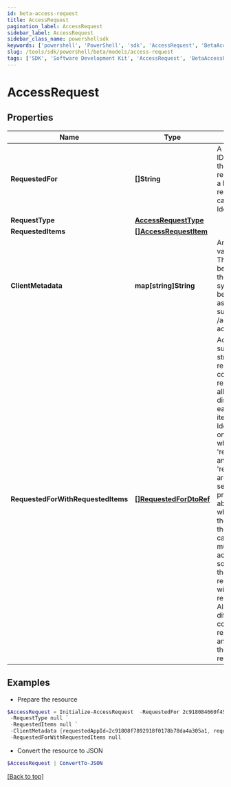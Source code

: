 ```yaml
---
id: beta-access-request
title: AccessRequest
pagination_label: AccessRequest
sidebar_label: AccessRequest
sidebar_class_name: powershellsdk
keywords: ['powershell', 'PowerShell', 'sdk', 'AccessRequest', 'BetaAccessRequest'] 
slug: /tools/sdk/powershell/beta/models/access-request
tags: ['SDK', 'Software Development Kit', 'AccessRequest', 'BetaAccessRequest']
---
```



# AccessRequest

## Properties

Name | Type | Description | Notes
------------ | ------------- | ------------- | -------------
**RequestedFor** | **[]String** | A list of Identity IDs for whom the Access is requested. If it's a Revoke request, there can only be one Identity ID. | [required]
**RequestType** | [**AccessRequestType**](access-request-type) |  | [optional] 
**RequestedItems** | [**[]AccessRequestItem**](access-request-item) |  | [required]
**ClientMetadata** | **map[string]String** | Arbitrary key-value pairs. They will never be processed by the IdentityNow system but will be returned on associated APIs such as /account-activities. | [optional] 
**RequestedForWithRequestedItems** | [**[]RequestedForDtoRef**](requested-for-dto-ref) | Additional submit data structure with requestedFor containing requestedItems allowing distinction for each request item and Identity. * Can only be used when 'requestedFor' and 'requestedItems' are not separately provided * Adds ability to specify which account the user wants the access on, in case they have multiple accounts on a source * Allows the ability to request items with different remove dates * Also allows different combinations of request items and identities in the same request  | [optional] 

## Examples

- Prepare the resource
```powershell
$AccessRequest = Initialize-AccessRequest  -RequestedFor 2c918084660f45d6016617daa9210584 `
 -RequestType null `
 -RequestedItems null `
 -ClientMetadata {requestedAppId=2c91808f7892918f0178b78da4a305a1, requestedAppName=test-app} `
 -RequestedForWithRequestedItems null
```

- Convert the resource to JSON
```powershell
$AccessRequest | ConvertTo-JSON
```


[[Back to top]](#) 

